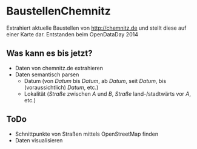 BaustellenChemnitz
==================

Extrahiert aktuelle Baustellen von http://chemnitz.de und stellt diese auf einer Karte dar. Entstanden beim OpenDataDay 2014

Was kann es bis jetzt?
----------------------

 * Daten von chemnitz.de extrahieren
 * Daten semantisch parsen
    * Datum (von *Datum* bis *Datum*, ab *Datum*, seit *Datum*, bis (voraussichtlich) *Datum*, etc.)
    * Lokalität (*Straße* zwischen *A* und *B*, *Straße* land-/stadtwärts vor *A*, etc.)
 

ToDo
----

 * Schnittpunkte von Straßen mittels OpenStreetMap finden
 * Daten visualisieren
